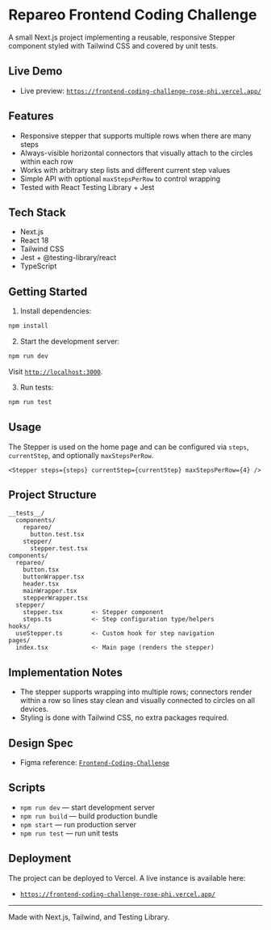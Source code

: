 # Repareo Frontend Coding Challenge

A small Next.js project implementing a reusable, responsive Stepper component styled with Tailwind CSS and covered by unit tests.

## Live Demo

- Live preview: [`https://frontend-coding-challenge-rose-phi.vercel.app/`](https://frontend-coding-challenge-rose-phi.vercel.app/)

## Features

- Responsive stepper that supports multiple rows when there are many steps
- Always-visible horizontal connectors that visually attach to the circles within each row
- Works with arbitrary step lists and different current step values
- Simple API with optional `maxStepsPerRow` to control wrapping
- Tested with React Testing Library + Jest

## Tech Stack

- Next.js
- React 18
- Tailwind CSS
- Jest + @testing-library/react
- TypeScript

## Getting Started

1) Install dependencies:
```bash
npm install
```

2) Start the development server:
```bash
npm run dev
```
Visit [`http://localhost:3000`](http://localhost:3000).

3) Run tests:
```bash
npm run test
```

## Usage

The Stepper is used on the home page and can be configured via `steps`, `currentStep`, and optionally `maxStepsPerRow`.

```tsx
<Stepper steps={steps} currentStep={currentStep} maxStepsPerRow={4} />
```

## Project Structure

```text
__tests__/
  components/
    repareo/
      button.test.tsx
    stepper/
      stepper.test.tsx
components/
  repareo/
    button.tsx
    buttonWrapper.tsx
    header.tsx
    mainWrapper.tsx
    stepperWrapper.tsx
  stepper/
    stepper.tsx        <- Stepper component
    steps.ts           <- Step configuration type/helpers
hooks/
  useStepper.ts        <- Custom hook for step navigation
pages/
  index.tsx            <- Main page (renders the stepper)
```

## Implementation Notes

- The stepper supports wrapping into multiple rows; connectors render within a row so lines stay clean and visually connected to circles on all devices.
- Styling is done with Tailwind CSS, no extra packages required.

## Design Spec

- Figma reference: [`Frontend-Coding-Challenge`](https://www.figma.com/design/gvf4xjR6f9rvaj94BPFFyZ/Frontend-Coding-Challenge?node-id=0-1&t=tHGuIxWbpBVVsH5B-1)

## Scripts

- `npm run dev` — start development server
- `npm run build` — build production bundle
- `npm start` — run production server
- `npm run test` — run unit tests

## Deployment

The project can be deployed to Vercel. A live instance is available here:

- [`https://frontend-coding-challenge-rose-phi.vercel.app/`](https://frontend-coding-challenge-rose-phi.vercel.app/)

---

Made with Next.js, Tailwind, and Testing Library.
